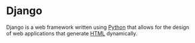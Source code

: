 # Django

Django is a web framework written using [Python](/encyclopedia/wiki/Python) that allows for the design of web applications that generate [HTML](/encyclopedia/wiki/Html) dynamically.
